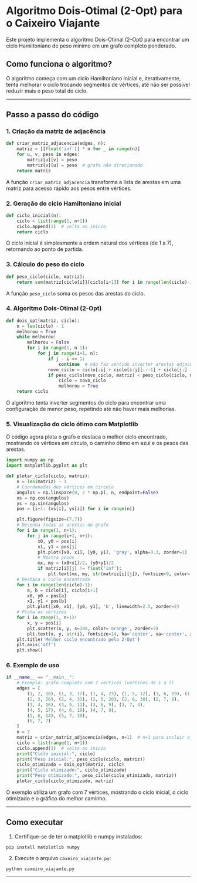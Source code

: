 # Algoritmo Dois-Otimal (2-Opt) para o Caixeiro Viajante

Este projeto implementa o algoritmo Dois-Otimal (2-Opt) para encontrar um ciclo Hamiltoniano de peso mínimo em um grafo completo ponderado.

## Como funciona o algoritmo?

O algoritmo começa com um ciclo Hamiltoniano inicial e, iterativamente, tenta melhorar o ciclo trocando segmentos de vértices, até não ser possível reduzir mais o peso total do ciclo.

---

## Passo a passo do código

### 1. Criação da matriz de adjacência

```python
def criar_matriz_adjacencia(edges, n):
    matriz = [[float('inf')] * n for _ in range(n)]
    for u, v, peso in edges:
        matriz[u][v] = peso
        matriz[v][u] = peso  # grafo não direcionado
    return matriz
```

A função `criar_matriz_adjacencia` transforma a lista de arestas em uma matriz para acesso rápido aos pesos entre vértices.

### 2. Geração do ciclo Hamiltoniano inicial

```python
def ciclo_inicial(n):
    ciclo = list(range(1, n+1))
    ciclo.append(1)  # volta ao início
    return ciclo
```

O ciclo inicial é simplesmente a ordem natural dos vértices (de 1 a 7), retornando ao ponto de partida.

### 3. Cálculo do peso do ciclo

```python
def peso_ciclo(ciclo, matriz):
    return sum(matriz[ciclo[i]][ciclo[i+1]] for i in range(len(ciclo)-1))
```

A função `peso_ciclo` soma os pesos das arestas do ciclo.

### 4. Algoritmo Dois-Otimal (2-Opt)

```python
def dois_opt(matriz, ciclo):
    n = len(ciclo) - 1
    melhorou = True
    while melhorou:
        melhorou = False
        for i in range(1, n-1):
            for j in range(i+1, n):
                if j - i == 1:
                    continue  # não faz sentido inverter arestas adjacentes
                novo_ciclo = ciclo[:i] + ciclo[i:j][::-1] + ciclo[j:]
                if peso_ciclo(novo_ciclo, matriz) < peso_ciclo(ciclo, matriz):
                    ciclo = novo_ciclo
                    melhorou = True
    return ciclo
```

O algoritmo tenta inverter segmentos do ciclo para encontrar uma configuração de menor peso, repetindo até não haver mais melhorias.

### 5. Visualização do ciclo ótimo com Matplotlib

O código agora plota o grafo e destaca o melhor ciclo encontrado, mostrando os vértices em círculo, o caminho ótimo em azul e os pesos das arestas.

```python
import numpy as np
import matplotlib.pyplot as plt

def plotar_ciclo(ciclo, matriz):
    n = len(matriz) - 1
    # Coordenadas dos vértices em círculo
    angulos = np.linspace(0, 2 * np.pi, n, endpoint=False)
    xs = np.cos(angulos)
    ys = np.sin(angulos)
    pos = {i+1: (xs[i], ys[i]) for i in range(n)}

    plt.figure(figsize=(7,7))
    # Desenha todas as arestas do grafo
    for i in range(1, n+1):
        for j in range(i+1, n+1):
            x0, y0 = pos[i]
            x1, y1 = pos[j]
            plt.plot([x0, x1], [y0, y1], 'gray', alpha=0.3, zorder=1)
            # Mostra pesos
            mx, my = (x0+x1)/2, (y0+y1)/2
            if matriz[i][j] != float('inf'):
                plt.text(mx, my, str(matriz[i][j]), fontsize=9, color='gray', ha='center', va='center', zorder=5, bbox=dict(facecolor='white', edgecolor='none', alpha=0.6, boxstyle='round,pad=0.1'))
    # Destaca o ciclo encontrado
    for i in range(len(ciclo)-1):
        a, b = ciclo[i], ciclo[i+1]
        x0, y0 = pos[a]
        x1, y1 = pos[b]
        plt.plot([x0, x1], [y0, y1], 'b', linewidth=2.5, zorder=2)
    # Plota os vértices
    for i in range(1, n+1):
        x, y = pos[i]
        plt.scatter(x, y, s=300, color='orange', zorder=3)
        plt.text(x, y, str(i), fontsize=14, ha='center', va='center', zorder=4, color='black')
    plt.title('Melhor ciclo encontrado pelo 2-Opt')
    plt.axis('off')
    plt.show()
```

### 6. Exemplo de uso

```python
if __name__ == "__main__":
    # Exemplo: grafo completo com 7 vértices (vértices de 1 a 7)
    edges = [
        (1, 2, 18), (1, 3, 17), (1, 4, 23), (1, 5, 12), (1, 6, 19), (1, 7, 11),
        (2, 3, 26), (2, 4, 31), (2, 5, 20), (2, 6, 30), (2, 7, 8),
        (3, 4, 16), (3, 5, 11), (3, 6, 9), (3, 7, 4),
        (4, 5, 17), (4, 6, 19), (4, 7, 9),
        (5, 6, 14), (5, 7, 10),
        (6, 7, 7)
    ]
    n = 7
    matriz = criar_matriz_adjacencia(edges, n+1)  # n+1 para incluir o vértice 7
    ciclo = list(range(1, n+1))
    ciclo.append(1)  # volta ao início
    print("Ciclo inicial:", ciclo)
    print("Peso inicial:", peso_ciclo(ciclo, matriz))
    ciclo_otimizado = dois_opt(matriz, ciclo)
    print("Ciclo otimizado:", ciclo_otimizado)
    print("Peso otimizado:", peso_ciclo(ciclo_otimizado, matriz))
    plotar_ciclo(ciclo_otimizado, matriz)
```

O exemplo utiliza um grafo com 7 vértices, mostrando o ciclo inicial, o ciclo otimizado e o gráfico do melhor caminho.

---

## Como executar

1. Certifique-se de ter o matplotlib e numpy instalados:

```
pip install matplotlib numpy
```

2. Execute o arquivo `caxeiro_viajante.py`:

```
python caxeiro_viajante.py
```

---
